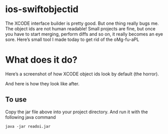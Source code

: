 # ios-swiftobjectid

The XCODE interface builder is pretty good. But one thing really bugs me. The object ids are not human readable! Small projects are fine, but once you have to start merging, perform diffs and so on, it really becomes an eye sore.
Here’s small tool I made today to get rid of the oMg-fu-aPL


# What does it do?

Here’s a screenshot of how XCODE object ids look by default (the horror).


And here is how they look like after.


## To use

Copy the jar file above into your project directory. And run it with the following java command

```
java -jar readoi.jar
```
